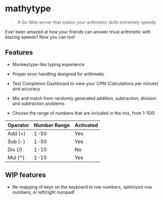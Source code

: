 # mathytype
> A Go Web server that makes your arithmetic skills extremely speedy

Ever been amazed at how your friends can answer trival arithmetic with blazing speeds? Now you can too!

## Features

- Monkeytype-like typing experience
- Proper error handling designed for arithmetic
- Test Completion Dashboard to view your CPM (Calculations per minute) and accuracy


- Mix and match from randomly generated addition, subtraction, division and subtraction problems
- Choose the range of numbers that are included in the mix, from 1-100!

| Operator | Number Range | Activated |
| --- | --- | --- |
| Add (+) | 1-50 | Yes |
| Sub (-) | 1-50 | Yes |
| Div (/) | 1-10 | No |
| Mul (*) | 1-10 | Yes |


## WIP features

- Re-mapping of keys on the keyboard to row numbers, optimized row numbers, or left/right numpad!
